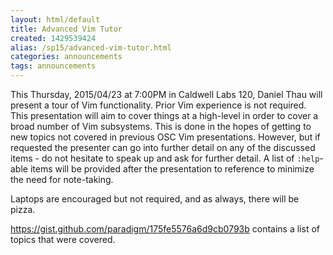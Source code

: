 ```yaml
---
layout: html/default
title: Advanced Vim Tutor
created: 1429539424
alias: /sp15/advanced-vim-tutor.html
categories: announcements
tags: announcements
---
```

This Thursday, 2015/04/23 at 7:00PM in Caldwell Labs 120, Daniel Thau
will present a tour of Vim functionality.  Prior Vim experience is not
required.  This presentation will aim to cover things at a high-level in
order to cover a broad number of Vim subsystems.  This is done in the
hopes of getting to new topics not covered in previous OSC Vim
presentations.  However, but if requested the presenter can go into
further detail on any of the discussed items - do not hesitate to speak
up and ask for further detail.  A list of `:help`-able items will be
provided after the presentation to reference to minimize the need for
note-taking.

Laptops are encouraged but not required, and as always, there will be pizza.

https://gist.github.com/paradigm/175fe5576a6d9cb0793b contains a list of topics that were covered.
